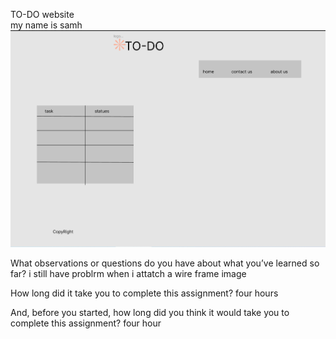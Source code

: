 
TO-DO  website  
my name is samh
 ![](Screenshot%20(15).png)



What observations or questions do you have about what you’ve learned so far?
i still have problrm when i attatch a wire frame image 


How long did it take you to complete this assignment?
four hours


And, before you started, how long did you think it would take you to complete this assignment?
four hour
